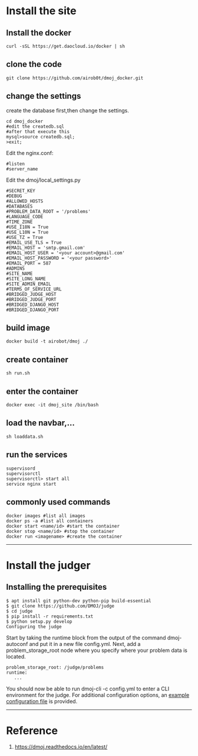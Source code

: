 # Install the site
## Install the docker

```
curl -sSL https://get.daocloud.io/docker | sh
```

## clone the code

```
git clone https://github.com/airob0t/dmoj_docker.git
```

## change the settings
create the database first,then change the settings.
```
cd dmoj_docker
#edit the createdb.sql
#after that execute this
mysql>source createdb.sql;
>exit;
```
Edit the nginx.conf:
```
#listen
#server_name
```
Edit the dmoj/local_settings.py
```
#SECRET_KEY
#DEBUG
#ALLOWED_HOSTS
#DATABASES
#PROBLEM_DATA_ROOT = '/problems'
#LANGUAGE_CODE
#TIME_ZONE
#USE_I18N = True
#USE_L10N = True
#USE_TZ = True
#EMAIL_USE_TLS = True
#EMAIL_HOST = 'smtp.gmail.com'
#EMAIL_HOST_USER = '<your account>@gmail.com'
#EMAIL_HOST_PASSWORD = '<your password>'
#EMAIL_PORT = 587
#ADMINS
#SITE_NAME
#SITE_LONG_NAME
#SITE_ADMIN_EMAIL
#TERMS_OF_SERVICE_URL
#BRIDGED_JUDGE_HOST
#BRIDGED_JUDGE_PORT
#BRIDGED_DJANGO_HOST
#BRIDGED_DJANGO_PORT

```

## build image

```
docker build -t airobot/dmoj ./
```

## create container

```
sh run.sh
```

## enter the container

```
docker exec -it dmoj_site /bin/bash
```

## load the navbar,...

```
sh loaddata.sh
```

## run the services

```
supervisord
supervisorctl
supervisorctl> start all
service nginx start
```
## commonly used commands
```
docker images #list all images
docker ps -a #list all containers
docker start <name/id> #start the container
docker stop <name/id> #stop the container
docker run <imagename> #create the container
```

---

# Install the judger
## Installing the prerequisites
```
$ apt install git python-dev python-pip build-essential
$ git clone https://github.com/DMOJ/judge
$ cd judge
$ pip install -r requirements.txt
$ python setup.py develop
Configuring the judge
```
Start by taking the runtime block from the output of the command dmoj-autoconf and put it in a new file config.yml. Next, add a problem_storage_root node where you specify where your problem data is located.
```
problem_storage_root: /judge/problems
runtime:
   ...
```
You should now be able to run dmoj-cli -c config.yml to enter a CLI environment for the judge. For additional configuration options, an [example configuration file](https://github.com/DMOJ/docs/blob/master/sample_files/judge_conf.yml) is provided.


---

# Reference
1. https://dmoj.readthedocs.io/en/latest/
